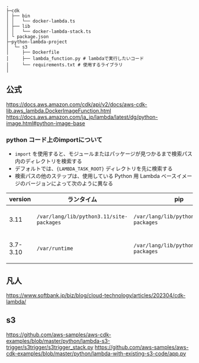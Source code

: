 
```
.
├─cdk
│ ├── bin
│ │   └── docker-lambda.ts
│ ├── lib
│ │   └── docker-lambda-stack.ts
│ └ package.json
├─python-lambda-project
│  └─ s3
│     ├── Dockerfile
│     ├── lambda_function.py # lambdaで実行したいコード
│     └── requirements.txt # 使用するライブラリ
│
```

## 公式
https://docs.aws.amazon.com/cdk/api/v2/docs/aws-cdk-lib.aws_lambda.DockerImageFunction.html
https://docs.aws.amazon.com/ja_jp/lambda/latest/dg/python-image.html#python-image-base

### python コード上のimportについて
- `import` を使用すると、モジュールまたはパッケージが見つかるまで検索パス内のディレクトリを検索する
- デフォルトでは、`{LAMBDA_TASK_ROOT}` ディレクトリを先に検索する
- 検索パスの他のステップは、使用している Python 用 Lambda ベースイメージのバージョンによって次のように異なる


version|ランタイム|pip|優先順位
--|--|--|--
3.11|`/var/lang/lib/python3.11/site-packages`|`/var/lang/lib/python3.11/site-packages`|`/var/runtime`より`/var/lang/lib`を優先
3.7-3.10|`/var/runtime`|`/var/lang/lib/python3.x/site-packages`|`/var/lang/lib`より`/var/runtime`を優先

## 凡人
https://www.softbank.jp/biz/blog/cloud-technology/articles/202304/cdk-lambda/

## s3

https://github.com/aws-samples/aws-cdk-examples/blob/master/python/lambda-s3-trigger/s3trigger/s3trigger_stack.py
https://github.com/aws-samples/aws-cdk-examples/blob/master/python/lambda-with-existing-s3-code/app.py

